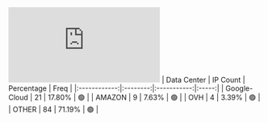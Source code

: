 ![Diagramm](https://github.com/obajay/StateSync-snapshots/blob/main/Projects/BandProtocol/1/README.md)
| Data Center | IP Count | Percentage | Freq |
|:------------:|:--------:|:-----------:|:-----:|
| Google-Cloud | 21 | 17.80% | 🟢 |
| AMAZON | 9 | 7.63% | 🟢 |
| OVH | 4 | 3.39% | 🟢 |
| OTHER | 84 | 71.19% | 🟢 |